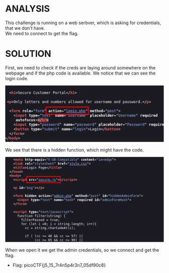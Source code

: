 # ANALYSIS
This challenge is running on a web serbver, which is asking for credentials, that we don't have.  
We need to connect to get the flag.  

# SOLUTION
First, we need to check if the creds are laying around somewhere on the webpage and if the php code is available. We notice that we can see the login code.  


![](assets/solve1.png)  
  

We see that there is a hidden function, which might have the code.  
  

![](assets/solve2.png)  
  

When we open it we get the admin credentials, so we connect and get the flag.  
  


* Flag: picoCTF{j5_15_7r4n5p4r3n7_05df90c8} 

